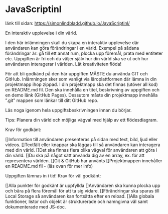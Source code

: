 # JavaScriptinl

länk till sidan: https://simonlindbladd.github.io/JavaScriptinl/



En interaktiv upplevelse i din värld.

I den här inlämningen skall du skapa en interaktiv upplevelse där användaren kan göra förändringar i en värld. Exempel på sådana förändringar är: gå till ett annat rum, plocka upp föremål, prata med entiteter etc. Uppgiften är fri och du väljer själv hur din värld ska se ut och hur användaren interagerar i världen. Låt kreativiteten flöda!

 
För att bli godkänd på den här uppgiften MÅSTE du använda GIT och GitHub. Inlämningen sker som vanligt via läroplattformen där lämna in din projektmapp ihop zippad. I din projektmapp ska det finnas (utöver all kod) en README.md fil. Den ska innehålla en titel, beskrivning av uppgiften och en demo länk (GitHub Pages). Dessutom måste din projektmapp innehålla ”.git” mappen som länkar till ditt GitHub repo.

Läs noga igenom hela uppgiftsbeskrivningen innan du börjar.

Tips: Planera din värld och möjliga vägval med hjälp av ett flödesdiagram.



Krav för godkänt:

[]Information till användaren presenteras på sidan med text, bild, ljud eller videos.
[]Textfält eller knappar ska läggas till så användaren kan interagera med din värld.
[]Det ska finnas flera olika vägval för användaren att göra i din värld.
[]Du ska på något sätt använda dig av en array, ex. för att representera världen.
[]Git & GitHub har använts
[]Projektmappen innehåller en README.md fil - (läs ovan för mer info)

Uppgiften lämnas in i tid!
Krav för väl godkänt:

[]Alla punkter för godkänt är uppfyllda
[]Användaren ska kunna plocka upp och bära på flera föremål för att ta sig vidare.
[]Förändringar ska sparas till Local Storage så användaren kan fortsätta efter en reload.
[]Alla globala funktioner, listor och objekt är strukturerade och namngivna väl samt dokumenterade med JS-doc.